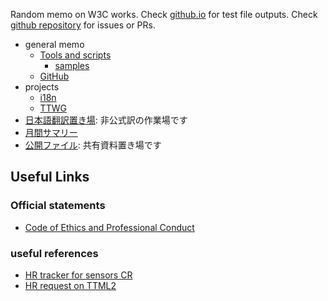 Random memo on W3C works.
Check [github.io](https://himorin.github.io/w3c-memo/) for test file outputs.
Check [github repository](https://github.com/himorin/w3c-memo) for issues or PRs.

* general memo
  * [Tools and scripts](tools/)
    * [samples](tools/samples/)
  * [GitHub](github/)
* projects
  * [i18n](i18n/)
  * [TTWG](tt/)
* [日本語翻訳置き場](translations/): 非公式訳の作業場です
* [月間サマリー](monthly-summary/)
* [公開ファイル](files/): 共有資料置き場です


## Useful Links

### Official statements

* [Code of Ethics and Professional Conduct](https://www.w3.org/Consortium/cepc/)

### useful references

* [HR tracker for sensors CR](https://github.com/w3c/sensors/issues/299)
* [HR request on TTML2](https://github.com/w3c/ttwg/issues/75)

